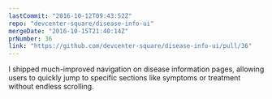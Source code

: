 ```yaml
---
lastCommit: "2016-10-12T09:43:52Z"
repo: "devcenter-square/disease-info-ui"
mergeDate: "2016-10-15T21:40:14Z"
prNumber: 36
link: "https://github.com/devcenter-square/disease-info-ui/pull/36"
---
```


I shipped much-improved navigation on disease information pages, allowing users to quickly jump to specific sections like symptoms or treatment without endless scrolling.